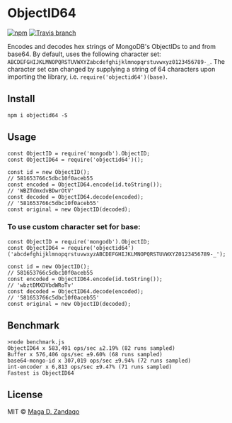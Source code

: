 # ObjectID64
[![npm](https://img.shields.io/npm/v/objectid64.svg?style=flat-square)](https://www.npmjs.com/package/objectid64)
[![Travis branch](https://img.shields.io/travis/zandaqo/objectid64.svg?style=flat-square)](https://travis-ci.org/zandaqo/objectid64)

Encodes and decodes hex strings of MongoDB's ObjectIDs to and from base64. By default, uses the following character set: `ABCDEFGHIJKLMNOPQRSTUVWXYZabcdefghijklmnopqrstuvwxyz0123456789-_`. The character set can changed by supplying a string of 64 characters upon importing the library, i.e. `require('objectid64')(base)`.
 
## Install
```
npm i objectid64 -S
```

## Usage
```
const ObjectID = require('mongodb').ObjectID;
const ObjectID64 = require('objectid64')();

const id = new ObjectID();
// 581653766c5dbc10f0aceb55
const encoded = ObjectID64.encode(id.toString());
// 'WBZTdmxdvBDwrOtV'
const decoded = ObjectID64.decode(encoded);
// '581653766c5dbc10f0aceb55'
const original = new ObjectID(decoded);
```

### To use custom character set for base:
```
const ObjectID = require('mongodb').ObjectID;
const ObjectID64 = require('objectid64')('abcdefghijklmnopqrstuvwxyzABCDEFGHIJKLMNOPQRSTUVWXYZ0123456789-_');

const id = new ObjectID();
// 581653766c5dbc10f0aceb55
const encoded = ObjectID64.encode(id.toString());
// 'wbztDMXDVbdWRoTv'
const decoded = ObjectID64.decode(encoded);
// '581653766c5dbc10f0aceb55'
const original = new ObjectID(decoded);
```

## Benchmark
```
>node benchmark.js
ObjectID64 x 583,491 ops/sec ±2.19% (82 runs sampled)
Buffer x 576,406 ops/sec ±9.60% (68 runs sampled)
base64-mongo-id x 307,019 ops/sec ±9.94% (72 runs sampled)
int-encoder x 6,813 ops/sec ±9.47% (71 runs sampled)
Fastest is ObjectID64
```

## License
MIT © [Maga D. Zandaqo](http://maga.name)
